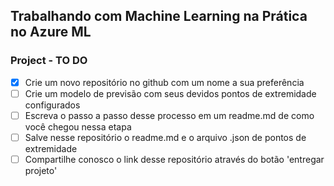 ## Trabalhando com Machine Learning na Prática no Azure ML

### Project - TO DO

 - [x] Crie um novo repositório no github com um nome a sua preferência
 - [ ] Crie um modelo de previsão com seus devidos pontos de extremidade configurados
 - [ ] Escreva o passo a passo desse processo em um readme.md de como você chegou nessa etapa
 - [ ] Salve nesse repositório o readme.md e o arquivo .json de pontos de extremidade
 - [ ] Compartilhe conosco o link desse repositório através do botão 'entregar projeto'
